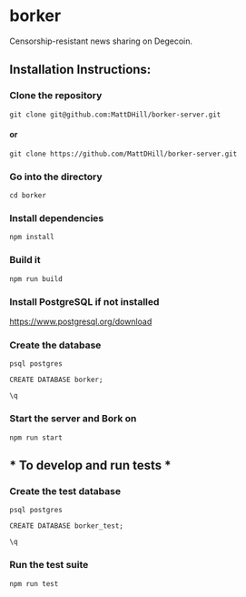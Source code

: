 # borker

Censorship-resistant news sharing on Degecoin.

## Installation Instructions:

### Clone the repository
```git clone git@github.com:MattDHill/borker-server.git```
#### or
```git clone https://github.com/MattDHill/borker-server.git```

### Go into the directory
```cd borker```

### Install dependencies
```npm install```

### Build it
```npm run build```

### Install PostgreSQL if not installed
https://www.postgresql.org/download

### Create the database
```psql postgres```

```CREATE DATABASE borker;```

```\q```

### Start the server and Bork on
```npm run start```

## * To develop and run tests *

### Create the test database
```psql postgres```

```CREATE DATABASE borker_test;```

```\q```

### Run the test suite
```npm run test```
